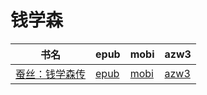 # 钱学森

| 书名 | epub | mobi | azw3 |
| --- | --- | --- | --- |
| [蚕丝：钱学森传](http://ct.dalanmei.com/f/31084289-571773132-f4a898) | [epub](http://ct.dalanmei.com/f/31084289-571773132-f4a898) | [mobi](http://ct.dalanmei.com/f/31084289-571459122-fadca7) | [azw3](http://ct.dalanmei.com/f/31084289-571869547-6007d0) |

